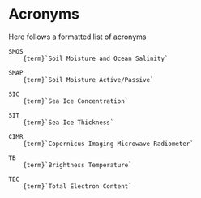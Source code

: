 # Acronyms

Here follows a formatted list of acronyms
```{glossary}
SMOS
    {term}`Soil Moisture and Ocean Salinity`

SMAP
    {term}`Soil Moisture Active/Passive`

SIC
    {term}`Sea Ice Concentration`

SIT 
    {term}`Sea Ice Thickness`

CIMR 
    {term}`Copernicus Imaging Microwave Radiometer`

TB
    {term}`Brightness Temperature`

TEC
    {term}`Total Electron Content`

```
